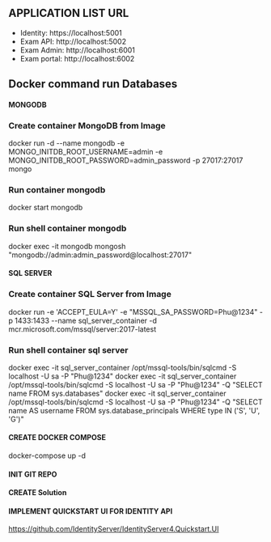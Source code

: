 ## APPLICATION LIST URL ##
- Identity: https://localhost:5001
- Exam API: http://localhost:5002
- Exam Admin: http://localhost:6001
- Exam portal: http://localhost:6002

## Docker command run Databases

####            MONGODB         ######
### Create container MongoDB from Image
docker run -d  --name mongodb -e MONGO_INITDB_ROOT_USERNAME=admin -e MONGO_INITDB_ROOT_PASSWORD=admin_password  -p 27017:27017  mongo
### Run container mongodb
docker start mongodb
### Run shell container mongodb
docker exec -it mongodb mongosh "mongodb://admin:admin_password@localhost:27017"


####            SQL SERVER      ####
### Create container SQL Server from Image
 docker run -e 'ACCEPT_EULA=Y' -e "MSSQL_SA_PASSWORD=Phu@1234" -p 1433:1433 --name sql_server_container -d mcr.microsoft.com/mssql/server:2017-latest

### Run shell container sql server
docker exec -it sql_server_container /opt/mssql-tools/bin/sqlcmd -S localhost -U sa -P "Phu@1234"
docker exec -it sql_server_container /opt/mssql-tools/bin/sqlcmd -S localhost -U sa -P "Phu@1234" -Q "SELECT name FROM sys.databases"
docker exec -it sql_server_container /opt/mssql-tools/bin/sqlcmd -S localhost -U sa -P "Phu@1234" -Q "SELECT name AS username FROM sys.database_principals WHERE type IN ('S', 'U', 'G')"


####            CREATE DOCKER COMPOSE           ####
docker-compose up -d


#### INIT GIT REPO ####

#### CREATE Solution ####


#### IMPLEMENT QUICKSTART UI FOR IDENTITY API ####
https://github.com/IdentityServer/IdentityServer4.Quickstart.UI
